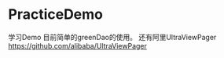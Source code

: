 # PracticeDemo
学习Demo
目前简单的greenDao的使用。
还有阿里UltraViewPager https://github.com/alibaba/UltraViewPager

